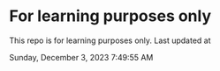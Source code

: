 # For learning purposes only
This repo is for learning purposes only.
Last updated at

Sunday, December 3, 2023 7:49:55 AM

